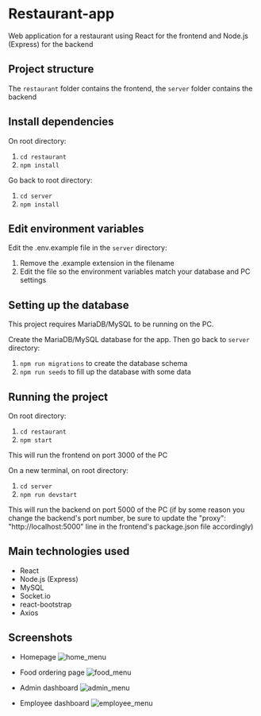 # Restaurant-app

Web application for a restaurant using React for the frontend and Node.js (Express) for the backend

## Project structure

The `restaurant` folder contains the frontend, the `server` folder contains the backend

## Install dependencies

On root directory:

1. `cd restaurant`
1. `npm install`

Go back to root directory:

1. `cd server`
1. `npm install`

## Edit environment variables

Edit the .env.example file in the `server` directory:

1. Remove the .example extension in the filename
2. Edit the file so the environment variables match your database and PC settings

## Setting up the database

This project requires MariaDB/MySQL to be running on the PC.

Create the MariaDB/MySQL database for the app. Then go back to `server` directory:

1. `npm run migrations` to create the database schema
1. `npm run seeds` to fill up the database with some data

## Running the project

On root directory:

1. `cd restaurant`
1. `npm start`

This will run the frontend on port 3000 of the PC

On a new terminal, on root directory:

1. `cd server`
1. `npm run devstart`

This will run the backend on port 5000 of the PC (if by some reason you change the backend's port number, be sure to update the "proxy": "http://localhost:5000" line in the frontend's package.json file accordingly)

## Main technologies used

- React
- Node.js (Express)
- MySQL
- Socket.io
- react-bootstrap
- Axios

## Screenshots
* Homepage
![home_menu](https://user-images.githubusercontent.com/26470569/82774294-0a6d0580-9e0a-11ea-8e0c-607083eaea10.png)

* Food ordering page
![food_menu](https://user-images.githubusercontent.com/26470569/82774305-0f31b980-9e0a-11ea-9886-13722cb6caf5.png)

* Admin dashboard
![admin_menu](https://user-images.githubusercontent.com/26470569/82774302-0e992300-9e0a-11ea-9b5e-2d3f4ca9323b.png)

* Employee dashboard
![employee_menu](https://user-images.githubusercontent.com/26470569/82774304-0e992300-9e0a-11ea-996a-9cd9e77ec051.png)
